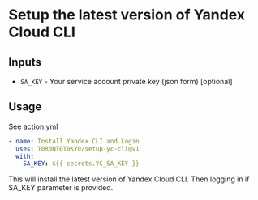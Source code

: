 # Setup the latest version of Yandex Cloud CLI

## Inputs

* `SA_KEY` - Your service account private key (json form) [optional]

## Usage

See [action.yml](action.yml)

```yaml
- name: Install Yandex CLI and Login
  uses: T0R0NT0T0KY0/setup-yc-cli@v1
  with:
    SA_KEY: ${{ secrets.YC_SA_KEY }}

```

This will install the latest version of Yandex Cloud CLI. Then logging in if SA_KEY parameter is provided.
